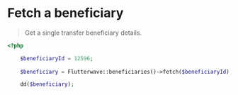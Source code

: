 # Fetch a beneficiary

> Get a single transfer beneficiary details.

```php
<?php

    $beneficiaryId = 12596;
    
    $beneficiary = Flutterwave::beneficiaries()->fetch($beneficiaryId);

    dd($beneficiary);
```
